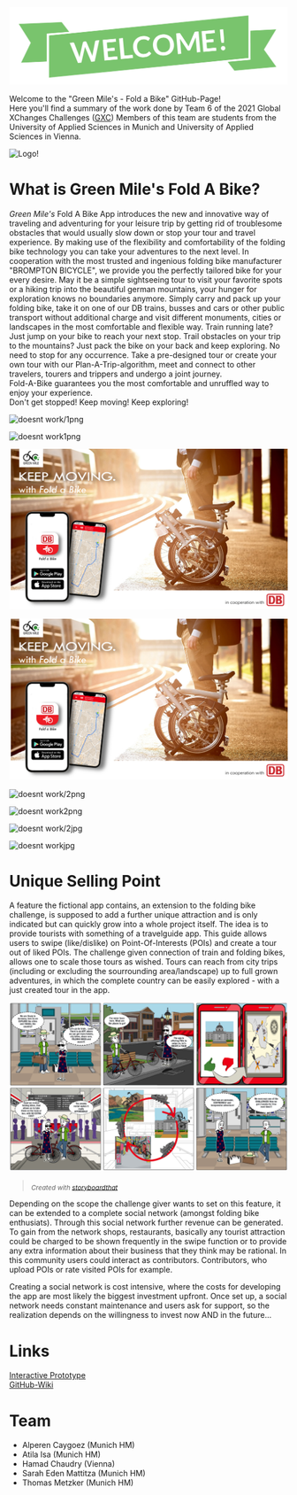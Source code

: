 ![Welcome](https://raw.githubusercontent.com/gxc-challenge-winter21/the-green-mile/main/Welcome.png?token=AO5K3FOJXHFEDZCEJ6R54TLBW6CSS)


Welcome to the "Green Mile's - Fold a Bike" GitHub-Page!  
Here you'll find a summary of the work done by Team 6 of the 2021 Global XChanges Challenges ([GXC](https://www.hm.edu/en/international/projects_1/gxc/index.en.html))
Members of this team are students from the University of Applied Sciences in Munich and University of Applied Sciences in Vienna. 

![Logo!](FAB2png.png)

# What is Green Mile's Fold A Bike?
*Green Mile's* Fold A Bike App introduces the new and innovative way of traveling and adventuring for your leisure trip by getting rid of troublesome obstacles that would usually slow down or stop your tour and travel experience. By making use of the flexibility and comfortability of the folding bike technology you can take your adventures to the next level. 
In cooperation with the most trusted and ingenious folding bike manufacturer "BROMPTON BICYCLE", we provide you the perfectly tailored bike for your every desire. May it be a simple sightseeing tour to visit your favorite spots or a hiking trip into the beautiful german mountains, your hunger for exploration knows no boundaries anymore. Simply carry and pack up your folding bike, take it on one of our DB trains, busses and cars or other public transport without additional charge and visit different monuments, cities or landscapes in the most comfortable and flexible way. Train running late? Just jump on your bike to reach your next stop. Trail obstacles on your trip to the mountains? Just pack the bike on your back and keep exploring. No need to stop for any occurrence.
Take a pre-designed tour or create your own tour with our Plan-A-Trip-algorithm, meet and connect to other travelers, tourers and trippers and undergo a joint journey.  
Fold-A-Bike guarantees you the most comfortable and unruffled way to enjoy your experience.  
Don't get stopped! Keep moving! Keep exploring!  


![doesnt work/1png](/FAB1png.png)

![doesnt work1png](FAB1png.png)

![doesnt work/1jpg](/FAB1.jpg)

![doesnt work1jpg](FAB1.jpg)


![doesnt work/2png](/FAB2png.png)

![doesnt work2png](FAB2png.png)

![doesnt work/2jpg](/FAB2.jpg)

![doesnt workjpg](FAB2.jpg)

# Unique Selling Point
A feature the fictional app contains, an extension to the folding bike challenge, is supposed to add a further unique attraction and is only indicated but can quickly grow into a whole project itself. The idea is to provide tourists with something of a travelguide app. This guide allows users to swipe (like/dislike) on Point-Of-Interests (POIs) and create a tour out of liked POIs. The challenge given connection of train and folding bikes, allows one to scale those tours as wished. Tours can reach from city trips (including or excluding the sourrounding area/landscape) up to full grown adventures, in which the complete country can be easily explored - with a just created tour in the app.  

![Story of a tourist](https://raw.githubusercontent.com/gxc-challenge-winter21/the-green-mile/main/StoryBoard/Story_of_a_tourist.png?token=AO5K3FPDO3YHEBQLHPKRFWTBV533C)
><sub>_Created with [storyboardthat](https://www.storyboardthat.com/)_</sub>


Depending on the scope the challenge giver wants to set on this feature, it can be extended to a complete social network (amongst folding bike enthusiats). Through this social network further revenue can be generated.  To gain from the network shops, restaurants, basically any tourist attraction could be charged to be shown frequently in the swipe function or to provide any extra information about their business that they think may be rational. In this community users could interact as contributors. Contributors, who upload POIs or rate visited POIs for example.

Creating a social network is cost intensive, where the costs for developing the app are most likely the biggest investment upfront. Once set up, a social network needs constant maintenance and users ask for support, so the realization depends on the willingness to invest now AND in the future...  

# Links
[Interactive Prototype](https://github.com/gxc-challenge-winter21/the-green-mile/wiki/Prototype#prototype-of-prototype)  
[GitHub-Wiki](https://github.com/gxc-challenge-winter21/the-green-mile/wiki)

# Team
* Alperen Caygoez (Munich HM)
* Atila Isa (Munich HM) 
* Hamad Chaudry (Vienna)
* Sarah Eden Mattitza (Munich HM)
* Thomas Metzker (Munich HM)
